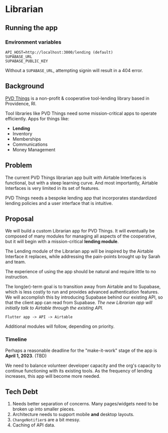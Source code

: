 # Librarian

## Running the app

### Environment variables

```
API_HOST=http://localhost:3000/lending (default)
SUPABASE_URL
SUPABASE_PUBLIC_KEY
```

Without a `SUPABASE_URL`, attempting signin will result in a 404 error.

## Background

[PVD Things](https://www.pvdthings.coop) is a non-profit & cooperative tool-lending library based in Providence, RI.

Tool libraries like PVD Things need some mission-critical apps to operate efficiently. Apps for things like:

- **Lending**
- Inventory
- Memberships
- Communications
- Money Management

## Problem

The current PVD Things librarian app built with Airtable Interfaces is functional, but with a steep learning curve. And most importantly, Airtable Interfaces is very limited in its set of features.

PVD Things needs a bespoke lending app that incorporates standardized lending policies and a user interface that is intuitive.

## Proposal

We will build a custom Librarian app for PVD Things. It will eventually be composed of many modules for managing all aspects of the cooperative, but it will begin with a mission-critical **lending module**.

The Lending module of the Librarian app will be inspired by the Airtable Interface it replaces, while addressing the pain-points brought up by Sarah and team.

The experience of using the app should be natural and require little to no instruction.

The long(er)-term goal is to transition away from Airtable and to Supabase, which is less costly to run and provides advanced authentication features. We will accomplish this by introducing Supabase behind our existing API, so that the client app can read from Supabase. _The new Librarian app will initially talk to Airtable through the existing API._

`Flutter app -> API -> Airtable`

Additional modules will follow, depending on priority.

### Timeline

Perhaps a reasonable deadline for the "make-it-work" stage of the app is **April 1, 2023**. (TBD)

We need to balance volunteer developer capacity and the org's capacity to continue functioning with its existing tools. As the frequency of lending increases, this app will become more needed.

## Tech Debt

1. Needs better separation of concerns. Many pages/widgets need to be broken up into smaller pieces.
2. Architecture needs to support mobile **and** desktop layouts.
3. `ChangeNotifier`s are a bit messy.
4. Caching of API data.
